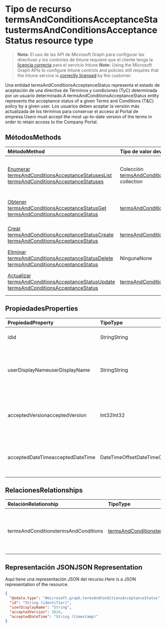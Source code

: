 # <a name="termsandconditionsacceptancestatus-resource-type"></a><span data-ttu-id="f139d-101">Tipo de recurso termsAndConditionsAcceptanceStatus</span><span class="sxs-lookup"><span data-stu-id="f139d-101">termsAndConditionsAcceptanceStatus resource type</span></span>

> <span data-ttu-id="f139d-102">**Nota:** El uso de las API de Microsoft Graph para configurar las directivas y los controles de Intune requiere que el cliente tenga la [licencia correcta](https://go.microsoft.com/fwlink/?linkid=839381) para el servicio Intune.</span><span class="sxs-lookup"><span data-stu-id="f139d-102">**Note:** Using the Microsoft Graph APIs to configure Intune controls and policies still requires that the Intune service is [correctly licensed](https://go.microsoft.com/fwlink/?linkid=839381) by the customer.</span></span>

<span data-ttu-id="f139d-103">Una entidad termsAndConditionsAcceptanceStatus representa el estado de aceptación de una directiva de Términos y condiciones (TyC) determinada por un usuario determinado.</span><span class="sxs-lookup"><span data-stu-id="f139d-103">A termsAndConditionsAcceptanceStatus entity represents the acceptance status of a given Terms and Conditions (T&C) policy by a given user.</span></span> <span data-ttu-id="f139d-104">Los usuarios deben aceptar la versión más actualizada de los términos para conservar el acceso al Portal de empresa.</span><span class="sxs-lookup"><span data-stu-id="f139d-104">Users must accept the most up-to-date version of the terms in order to retain access to the Company Portal.</span></span>
## <a name="methods"></a><span data-ttu-id="f139d-105">Métodos</span><span class="sxs-lookup"><span data-stu-id="f139d-105">Methods</span></span>
|<span data-ttu-id="f139d-106">Método</span><span class="sxs-lookup"><span data-stu-id="f139d-106">Method</span></span>|<span data-ttu-id="f139d-107">Tipo de valor devuelto</span><span class="sxs-lookup"><span data-stu-id="f139d-107">Return Type</span></span>|<span data-ttu-id="f139d-108">Descripción</span><span class="sxs-lookup"><span data-stu-id="f139d-108">Description</span></span>|
|:---|:---|:---|
|[<span data-ttu-id="f139d-109">Enumerar termsAndConditionsAcceptanceStatuses</span><span class="sxs-lookup"><span data-stu-id="f139d-109">List termsAndConditionsAcceptanceStatuses</span></span>](../api/intune_companyterms_termsandconditionsacceptancestatus_list.md)|<span data-ttu-id="f139d-110">Colección [termsAndConditionsAcceptanceStatus](../resources/intune_companyterms_termsandconditionsacceptancestatus.md)</span><span class="sxs-lookup"><span data-stu-id="f139d-110">[termsAndConditionsAcceptanceStatus](../resources/intune_companyterms_termsandconditionsacceptancestatus.md) collection</span></span>|<span data-ttu-id="f139d-111">Enumere las propiedades y las relaciones de los objetos [termsAndConditionsAcceptanceStatus](../resources/intune_companyterms_termsandconditionsacceptancestatus.md).</span><span class="sxs-lookup"><span data-stu-id="f139d-111">List properties and relationships of the [termsAndConditionsAcceptanceStatus](../resources/intune_companyterms_termsandconditionsacceptancestatus.md) objects.</span></span>|
|[<span data-ttu-id="f139d-112">Obtener termsAndConditionsAcceptanceStatus</span><span class="sxs-lookup"><span data-stu-id="f139d-112">Get termsAndConditionsAcceptanceStatus</span></span>](../api/intune_companyterms_termsandconditionsacceptancestatus_get.md)|[<span data-ttu-id="f139d-113">termsAndConditionsAcceptanceStatus</span><span class="sxs-lookup"><span data-stu-id="f139d-113">termsAndConditionsAcceptanceStatus</span></span>](../resources/intune_companyterms_termsandconditionsacceptancestatus.md)|<span data-ttu-id="f139d-114">Lea las propiedades y las relaciones del objeto [termsAndConditionsAcceptanceStatus](../resources/intune_companyterms_termsandconditionsacceptancestatus.md).</span><span class="sxs-lookup"><span data-stu-id="f139d-114">Read properties and relationships of the [termsAndConditionsAcceptanceStatus](../resources/intune_companyterms_termsandconditionsacceptancestatus.md) object.</span></span>|
|[<span data-ttu-id="f139d-115">Crear termsAndConditionsAcceptanceStatus</span><span class="sxs-lookup"><span data-stu-id="f139d-115">Create termsAndConditionsAcceptanceStatus</span></span>](../api/intune_companyterms_termsandconditionsacceptancestatus_create.md)|[<span data-ttu-id="f139d-116">termsAndConditionsAcceptanceStatus</span><span class="sxs-lookup"><span data-stu-id="f139d-116">termsAndConditionsAcceptanceStatus</span></span>](../resources/intune_companyterms_termsandconditionsacceptancestatus.md)|<span data-ttu-id="f139d-117">Cree un objeto [termsAndConditionsAcceptanceStatus](../resources/intune_companyterms_termsandconditionsacceptancestatus.md).</span><span class="sxs-lookup"><span data-stu-id="f139d-117">Create a new [termsAndConditionsAcceptanceStatus](../resources/intune_companyterms_termsandconditionsacceptancestatus.md) object.</span></span>|
|[<span data-ttu-id="f139d-118">Eliminar termsAndConditionsAcceptanceStatus</span><span class="sxs-lookup"><span data-stu-id="f139d-118">Delete termsAndConditionsAcceptanceStatus</span></span>](../api/intune_companyterms_termsandconditionsacceptancestatus_delete.md)|<span data-ttu-id="f139d-119">Ninguna</span><span class="sxs-lookup"><span data-stu-id="f139d-119">None</span></span>|<span data-ttu-id="f139d-120">Elimina un [termsAndConditionsAcceptanceStatus](../resources/intune_companyterms_termsandconditionsacceptancestatus.md).</span><span class="sxs-lookup"><span data-stu-id="f139d-120">Deletes a [termsAndConditionsAcceptanceStatus](../resources/intune_companyterms_termsandconditionsacceptancestatus.md).</span></span>|
|[<span data-ttu-id="f139d-121">Actualizar termsAndConditionsAcceptanceStatus</span><span class="sxs-lookup"><span data-stu-id="f139d-121">Update termsAndConditionsAcceptanceStatus</span></span>](../api/intune_companyterms_termsandconditionsacceptancestatus_update.md)|[<span data-ttu-id="f139d-122">termsAndConditionsAcceptanceStatus</span><span class="sxs-lookup"><span data-stu-id="f139d-122">termsAndConditionsAcceptanceStatus</span></span>](../resources/intune_companyterms_termsandconditionsacceptancestatus.md)|<span data-ttu-id="f139d-123">Actualice las propiedades de un objeto [termsAndConditionsAcceptanceStatus](../resources/intune_companyterms_termsandconditionsacceptancestatus.md).</span><span class="sxs-lookup"><span data-stu-id="f139d-123">Update the properties of a [termsAndConditionsAcceptanceStatus](../resources/intune_companyterms_termsandconditionsacceptancestatus.md) object.</span></span>|

## <a name="properties"></a><span data-ttu-id="f139d-124">Propiedades</span><span class="sxs-lookup"><span data-stu-id="f139d-124">Properties</span></span>
|<span data-ttu-id="f139d-125">Propiedad</span><span class="sxs-lookup"><span data-stu-id="f139d-125">Property</span></span>|<span data-ttu-id="f139d-126">Tipo</span><span class="sxs-lookup"><span data-stu-id="f139d-126">Type</span></span>|<span data-ttu-id="f139d-127">Descripción</span><span class="sxs-lookup"><span data-stu-id="f139d-127">Description</span></span>|
|:---|:---|:---|
|<span data-ttu-id="f139d-128">id</span><span class="sxs-lookup"><span data-stu-id="f139d-128">id</span></span>|<span data-ttu-id="f139d-129">String</span><span class="sxs-lookup"><span data-stu-id="f139d-129">String</span></span>|<span data-ttu-id="f139d-130">Identificador único de la entidad.</span><span class="sxs-lookup"><span data-stu-id="f139d-130">Unique identifier of the entity.</span></span>|
|<span data-ttu-id="f139d-131">userDisplayName</span><span class="sxs-lookup"><span data-stu-id="f139d-131">userDisplayName</span></span>|<span data-ttu-id="f139d-132">String</span><span class="sxs-lookup"><span data-stu-id="f139d-132">String</span></span>|<span data-ttu-id="f139d-133">Nombre para mostrar del usuario cuya aceptación representa la entidad.</span><span class="sxs-lookup"><span data-stu-id="f139d-133">Display name of the user whose acceptance the entity represents.</span></span>|
|<span data-ttu-id="f139d-134">acceptedVersion</span><span class="sxs-lookup"><span data-stu-id="f139d-134">acceptedVersion</span></span>|<span data-ttu-id="f139d-135">Int32</span><span class="sxs-lookup"><span data-stu-id="f139d-135">Int32</span></span>|<span data-ttu-id="f139d-136">Número de versión más reciente de los TyC aceptados por el usuario.</span><span class="sxs-lookup"><span data-stu-id="f139d-136">Most recent version number of the T&C accepted by the user.</span></span>|
|<span data-ttu-id="f139d-137">acceptedDateTime</span><span class="sxs-lookup"><span data-stu-id="f139d-137">acceptedDateTime</span></span>|<span data-ttu-id="f139d-138">DateTimeOffset</span><span class="sxs-lookup"><span data-stu-id="f139d-138">DateTimeOffset</span></span>|<span data-ttu-id="f139d-139">Fecha y hora en la que el usuario aceptó los términos por última vez.</span><span class="sxs-lookup"><span data-stu-id="f139d-139">DateTime when the terms were last accepted by the user.</span></span>|

## <a name="relationships"></a><span data-ttu-id="f139d-140">Relaciones</span><span class="sxs-lookup"><span data-stu-id="f139d-140">Relationships</span></span>
|<span data-ttu-id="f139d-141">Relación</span><span class="sxs-lookup"><span data-stu-id="f139d-141">Relationship</span></span>|<span data-ttu-id="f139d-142">Tipo</span><span class="sxs-lookup"><span data-stu-id="f139d-142">Type</span></span>|<span data-ttu-id="f139d-143">Descripción</span><span class="sxs-lookup"><span data-stu-id="f139d-143">Description</span></span>|
|:---|:---|:---|
|<span data-ttu-id="f139d-144">termsAndConditions</span><span class="sxs-lookup"><span data-stu-id="f139d-144">termsAndConditions</span></span>|[<span data-ttu-id="f139d-145">termsAndConditions</span><span class="sxs-lookup"><span data-stu-id="f139d-145">termsAndConditions</span></span>](../resources/intune_companyterms_termsandconditions.md)|<span data-ttu-id="f139d-146">Vínculo de navegación a los términos y condiciones asignados.</span><span class="sxs-lookup"><span data-stu-id="f139d-146">Navigation link to the terms and conditions that are assigned.</span></span>|

## <a name="json-representation"></a><span data-ttu-id="f139d-147">Representación JSON</span><span class="sxs-lookup"><span data-stu-id="f139d-147">JSON Representation</span></span>
<span data-ttu-id="f139d-148">Aquí tiene una representación JSON del recurso.</span><span class="sxs-lookup"><span data-stu-id="f139d-148">Here is a JSON representation of the resource.</span></span>
<!--{
  "blockType": "resource",
  "baseType": "microsoft.graph.entity",
  "keyProperty": "id",
  "@odata.type": "microsoft.graph.termsAndConditionsAcceptanceStatus"
}-->
``` json
{
  "@odata.type": "#microsoft.graph.termsAndConditionsAcceptanceStatus",
  "id": "String (identifier)",
  "userDisplayName": "String",
  "acceptedVersion": 1024,
  "acceptedDateTime": "String (timestamp)"
}
```









